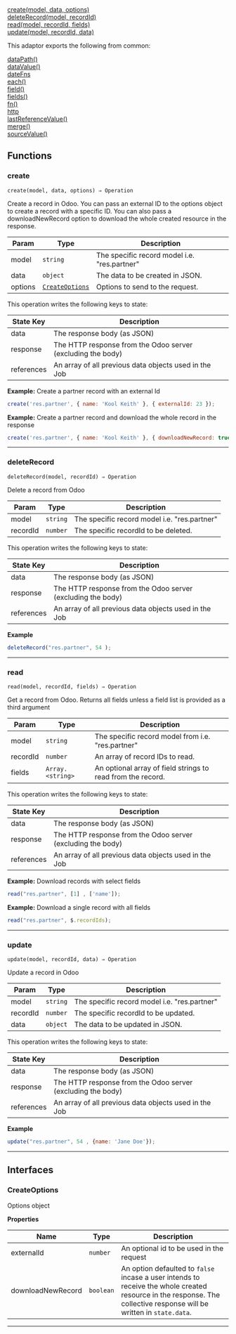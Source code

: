 <dl>
<dt>
    <a href="#create">create(model, data, options)</a></dt>
<dt>
    <a href="#deleterecord">deleteRecord(model, recordId)</a></dt>
<dt>
    <a href="#read">read(model, recordId, fields)</a></dt>
<dt>
    <a href="#update">update(model, recordId, data)</a></dt>
</dl>


This adaptor exports the following from common:
<dl>
<dt>
    <a href="/adaptors/packages/common-docs#datapath">dataPath()</a>
</dt>
<dt>
    <a href="/adaptors/packages/common-docs#datavalue">dataValue()</a>
</dt>
<dt>
    <a href="/adaptors/packages/common-docs#datefns">dateFns</a>
</dt>
<dt>
    <a href="/adaptors/packages/common-docs#each">each()</a>
</dt>
<dt>
    <a href="/adaptors/packages/common-docs#field">field()</a>
</dt>
<dt>
    <a href="/adaptors/packages/common-docs#fields">fields()</a>
</dt>
<dt>
    <a href="/adaptors/packages/common-docs#fn">fn()</a>
</dt>
<dt>
    <a href="/adaptors/packages/common-docs#http">http</a>
</dt>
<dt>
    <a href="/adaptors/packages/common-docs#lastreferencevalue">lastReferenceValue()</a>
</dt>
<dt>
    <a href="/adaptors/packages/common-docs#merge">merge()</a>
</dt>
<dt>
    <a href="/adaptors/packages/common-docs#sourcevalue">sourceValue()</a>
</dt></dl>

## Functions
### create

<p><code>create(model, data, options) ⇒ Operation</code></p>

Create a record in Odoo.
You can pass an external ID to the options object to create a record with a specific ID.
You can also pass a downloadNewRecord option to download the whole created resource in the response.


| Param | Type | Description |
| --- | --- | --- |
| model | <code>string</code> | The specific record model i.e. "res.partner" |
| data | <code>object</code> | The data to be created in JSON. |
| options | [<code>CreateOptions</code>](#createoptions) | Options to send to the request. |

This operation writes the following keys to state:

| State Key | Description |
| --- | --- |
| data | The response body (as JSON) |
| response | The HTTP response from the Odoo server (excluding the body) |
| references | An array of all previous data objects used in the Job |
**Example:**  Create a partner record with an external Id 
```js
create('res.partner', { name: 'Kool Keith' }, { externalId: 23 });
```
**Example:**  Create a partner record and download the whole record in the response 
```js
create('res.partner', { name: 'Kool Keith' }, { downloadNewRecord: true });
```

* * *

### deleteRecord

<p><code>deleteRecord(model, recordId) ⇒ Operation</code></p>

Delete a record from Odoo


| Param | Type | Description |
| --- | --- | --- |
| model | <code>string</code> | The specific record model i.e. "res.partner" |
| recordId | <code>number</code> | The specific recordId to be deleted. |

This operation writes the following keys to state:

| State Key | Description |
| --- | --- |
| data | The response body (as JSON) |
| response | The HTTP response from the Odoo server (excluding the body) |
| references | An array of all previous data objects used in the Job |
**Example**
```js
deleteRecord("res.partner", 54 );
```

* * *

### read

<p><code>read(model, recordId, fields) ⇒ Operation</code></p>

Get a record from Odoo. Returns all fields unless a field list is provided as a third argument


| Param | Type | Description |
| --- | --- | --- |
| model | <code>string</code> | The specific record model from i.e. "res.partner" |
| recordId | <code>number</code> | An array of record IDs to read. |
| fields | <code>Array.&lt;string&gt;</code> | An optional array of field strings to read from the record. |

This operation writes the following keys to state:

| State Key | Description |
| --- | --- |
| data | The response body (as JSON) |
| response | The HTTP response from the Odoo server (excluding the body) |
| references | An array of all previous data objects used in the Job |
**Example:** Download records with select fields
```js
read("res.partner", [1] , ['name']);
```
**Example:** Download a single record with all fields
```js
read("res.partner", $.recordIds);
```

* * *

### update

<p><code>update(model, recordId, data) ⇒ Operation</code></p>

Update a record in Odoo


| Param | Type | Description |
| --- | --- | --- |
| model | <code>string</code> | The specific record model i.e. "res.partner" |
| recordId | <code>number</code> | The specific recordId to be updated. |
| data | <code>object</code> | The data to be updated in JSON. |

This operation writes the following keys to state:

| State Key | Description |
| --- | --- |
| data | The response body (as JSON) |
| response | The HTTP response from the Odoo server (excluding the body) |
| references | An array of all previous data objects used in the Job |
**Example**
```js
update("res.partner", 54 , {name: 'Jane Doe'});
```

* * *


##  Interfaces

### CreateOptions

Options object

**Properties**

| Name | Type | Description |
| --- | --- | --- |
| externalId | <code>number</code> | An optional id to be used in the request |
| downloadNewRecord | <code>boolean</code> | An option defaulted to `false` incase a user intends to receive the whole created resource in the response. The collective response will be written in `state.data`. |


* * *

